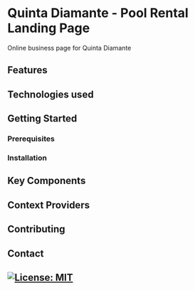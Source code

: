 # Quinta Diamante - Pool Rental Landing Page

Online business page for Quinta Diamante

## Features

## Technologies used

## Getting Started

### Prerequisites

### Installation 

## Key Components

## Context Providers 

## Contributing

## Contact 

## [![License: MIT](https://img.shields.io/badge/License-MIT-yellow.svg)](https://opensource.org/licenses/MIT)
